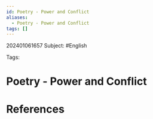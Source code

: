 ```yaml
---
id: Poetry - Power and Conflict
aliases:
  - Poetry - Power and Conflict
tags: []
---
```


202401061657
Subject: #English


Tags:

# Poetry - Power and Conflict




# **References**


